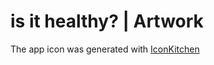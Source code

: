 # is it healthy? | Artwork

The app icon was generated with [IconKitchen](https://icon.kitchen/i/H4sIAAAAAAAAAy1NSQ7CMAz8y5zzglz5Qm%2BIg6kdiEjrKgsIVf17bamXGWnWHV8qQxriDqb6md6yCGKvQwLS61byRrW728QILIlG6QjIs64mJGo9qTIOz0%2F%2FzdqYr1pA9z1GTFSaWGRRHsXv7qCVq2b2KW2GP3nicZzxq8WPkQAAAA%3D%3D)
